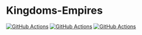 # Kingdoms-Empires
[![GitHub Actions](https://github.com/CyberPlaton/KingdomsAndEmpires/actions/workflows/build_windows_x86_64.yml/badge.svg)](https://github.com/CyberPlaton/KingdomsAndEmpires/actions)
[![GitHub Actions](https://github.com/CyberPlaton/KingdomsAndEmpires/actions/workflows/build_linux_x86_64.yml/badge.svg)](https://github.com/CyberPlaton/KingdomsAndEmpires/actions)
[![GitHub Actions](https://github.com/CyberPlaton/KingdomsAndEmpires/actions/workflows/build_macos_x86_64.yml/badge.svg)](https://github.com/CyberPlaton/KingdomsAndEmpires/actions)
